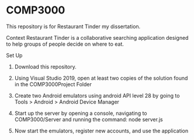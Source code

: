 # COMP3000
This repository is for Restaurant Tinder my dissertation.

Context
Restaurant Tinder is a collaborative searching application designed to help groups of people decide on where to eat.

Set Up
1. Download this repository.

2. Using Visual Studio 2019, open at least two copies of the solution found in the COMP3000Project Folder

3. Create two Android emulators using android API level 28 by going to Tools > Android > Android Device Manager

4. Start up the server by opening a console, navigating to COMP3000/Server and running the command: node server.js

5. Now start the emulators, register new accounts, and use the application




